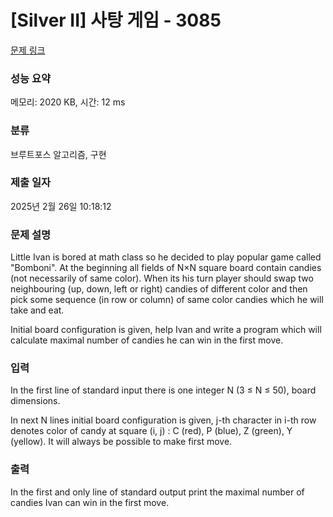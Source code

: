 # [Silver II] 사탕 게임 - 3085 

[문제 링크](https://www.acmicpc.net/problem/3085) 

### 성능 요약

메모리: 2020 KB, 시간: 12 ms

### 분류

브루트포스 알고리즘, 구현

### 제출 일자

2025년 2월 26일 10:18:12

### 문제 설명

<p>Little Ivan is bored at math class so he decided to play popular game called "Bomboni". At the beginning all fields of N×N square board contain candies (not necessarily of same color). When its his turn player should swap two neighbouring (up, down, left or right) candies of different color and then pick some sequence (in row or column) of same color candies which he will take and eat. </p>

<p>Initial board configuration is given, help Ivan and write a program which will calculate maximal number of candies he can win in the first move. </p>

### 입력 

 <p>In the first line of standard input there is one integer N (3 ≤ N ≤ 50), board dimensions. </p>

<p>In next N lines initial board configuration is given, j-th character in i-th row denotes color of candy at square (i, j) : C (red), P (blue), Z (green), Y (yellow). It will always be possible to make first move. </p>

### 출력 

 <p>In the first and only line of standard output print the maximal number of candies Ivan can win in the first move. </p>

